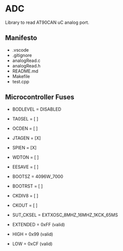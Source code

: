 # ADC

Library to read AT90CAN uC analog port.

## Manifesto

- .vscode
- .gitignore
- analogRead.c
- analogRead.h
- README.md
- Makefile
- test.cpp

## Microcontroller Fuses

- BODLEVEL = DISABLED
- TA0SEL = [ ]
- OCDEN = [ ]
- JTAGEN = [X]
- SPIEN = [X]
- WDTON = [ ]
- EESAVE = [ ]
- BOOTSZ = 4096W_7000
- BOOTRST = [ ]
- CKDIV8 = [ ]
- CKOUT = [ ]
- SUT_CKSEL = EXTXOSC_8MHZ_16MHZ_1KCK_65MS

- EXTENDED = 0xFF (valid)
- HIGH = 0x99 (valid)
- LOW = 0xCF (valid)
